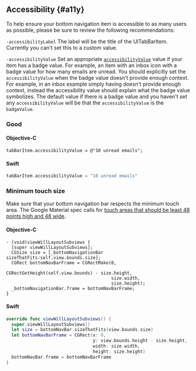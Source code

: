 ## Accessibility {#a11y}

To help ensure your bottom navigation item is accessible to as many users as possible, please
be sure to review the following recommendations:

 `-accessibilityLabel` The label will be the title of the UITabBarItem. Currently you can't set this to a custom value.

`-accessibilityValue`  Set an appropriate
[`accessibilityValue`](https://developer.apple.com/documentation/uikit/uiaccessibilityelement/1619583-accessibilityvalue)
value if your item has a badge value. For example, an item with an inbox icon with a badge value for how many
emails are unread. You should explicitly set the `accessibilityValue` when the badge value doesn't provide enough context. For example, in an inbox example simply having doesn't provide enough context, instead the accessibility value should explain what the badge value symbolizes. The default value if there is a badge value and you haven't set any `accessibilityValue` will be that the `accessibilityValue` is the `badgeValue`.

### Good

#### Objective-C
```objc
tabBarItem.accessibilityValue = @"10 unread emails";
```


#### Swift
```swift
tabBarItem.accessibilityValue = "10 unread emails"
```

### Minimum touch size

Make sure that your bottom navigation bar respects the minimum touch area. The Google Material spec calls for [touch areas that should be least 48 points high and 48 wide](https://material.io/design/layout/spacing-methods.html#touch-click-targets). 

#### Objective-C
```objc
- (void)viewWillLayoutSubviews {
  [super viewWillLayoutSubviews];
  CGSize size = [_bottomNavigationBar sizeThatFits:self.view.bounds.size];
  CGRect bottomNavBarFrame = CGRectMake(0, 
                                        CGRectGetHeight(self.view.bounds) - size.height,
                                        size.width,
                                        size.height);
  _bottomNavigationBar.frame = bottomNavBarFrame;
}

```

#### Swift
```swift
override func viewWillLayoutSubviews() {
  super.viewWillLayoutSubviews()
  let size = bottomNavBar.sizeThatFits(view.bounds.size)
  let bottomNavBarFrame = CGRect(x: 0,
                                 y: view.bounds.height - size.height,
                                 width: size.width,
                                 height: size.height)
  bottomNavBar.frame = bottomNavBarFrame
}

```

